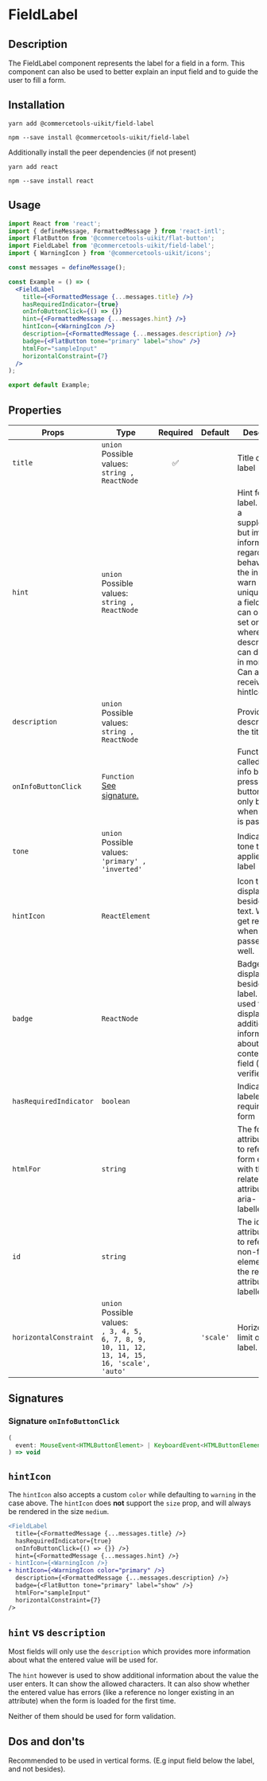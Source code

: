 <!-- THIS IS AN AUTOGENERATED FILE. DO NOT EDIT THIS FILE DIRECTLY. -->
<!-- This file is created by the `yarn generate-readme` script. -->

# FieldLabel

## Description

The FieldLabel component represents the label for a field in a form. This component can also be used to better explain an input field and to guide the user to fill a form.

## Installation

```
yarn add @commercetools-uikit/field-label
```

```
npm --save install @commercetools-uikit/field-label
```

Additionally install the peer dependencies (if not present)

```
yarn add react
```

```
npm --save install react
```

## Usage

```jsx
import React from 'react';
import { defineMessage, FormattedMessage } from 'react-intl';
import FlatButton from '@commercetools-uikit/flat-button';
import FieldLabel from '@commercetools-uikit/field-label';
import { WarningIcon } from '@commercetools-uikit/icons';

const messages = defineMessage();

const Example = () => (
  <FieldLabel
    title={<FormattedMessage {...messages.title} />}
    hasRequiredIndicator={true}
    onInfoButtonClick={() => {}}
    hint={<FormattedMessage {...messages.hint} />}
    hintIcon={<WarningIcon />}
    description={<FormattedMessage {...messages.description} />}
    badge={<FlatButton tone="primary" label="show" />}
    htmlFor="sampleInput"
    horizontalConstraint={7}
  />
);

export default Example;
```

## Properties

| Props                  | Type                                                                                                  | Required | Default   | Description                                                                                                                                                                                                                                                       |
| ---------------------- | ----------------------------------------------------------------------------------------------------- | :------: | --------- | ----------------------------------------------------------------------------------------------------------------------------------------------------------------------------------------------------------------------------------------------------------------- |
| `title`                | `union`<br/>Possible values:<br/>`string , ReactNode`                                                 |    ✅    |           | Title of the label                                                                                                                                                                                                                                                |
| `hint`                 | `union`<br/>Possible values:<br/>`string , ReactNode`                                                 |          |           | Hint for the label. Provides a supplementary but important information regarding the behaviour of the input (e.g warn about uniqueness of a field, when it can only be set once), whereas description can describe it in more depth. Can also receive a hintIcon. |
| `description`          | `union`<br/>Possible values:<br/>`string , ReactNode`                                                 |          |           | Provides a description for the title.                                                                                                                                                                                                                             |
| `onInfoButtonClick`    | `Function`<br/>[See signature.](#signature-onInfoButtonClick)                                         |          |           | Function called when info button is pressed. Info button will only be visible when this prop is passed.                                                                                                                                                           |
| `tone`                 | `union`<br/>Possible values:<br/>`'primary' , 'inverted'`                                             |          |           | Indicates the tone to be applied to the label                                                                                                                                                                                                                     |
| `hintIcon`             | `ReactElement`                                                                                        |          |           | Icon to be displayed beside the hint text. Will only get rendered when hint is passed as well.                                                                                                                                                                    |
| `badge`                | `ReactNode`                                                                                           |          |           | Badge to be displayed beside the label. Might be used to display additional information about the content of the field (E.g verified email)                                                                                                                       |
| `hasRequiredIndicator` | `boolean`                                                                                             |          |           | Indicates if the labeled field is required in a form                                                                                                                                                                                                              |
| `htmlFor`              | `string`                                                                                              |          |           | The for HTML attribute, used to reference form elements with the related attribute id or aria-labelledby.                                                                                                                                                         |
| `id`                   | `string`                                                                                              |          |           | The id HTML attribute, used to reference non-form elements with the related attribute aria-labelledby.                                                                                                                                                            |
| `horizontalConstraint` | `union`<br/>Possible values:<br/>`, 3, 4, 5, 6, 7, 8, 9, 10, 11, 12, 13, 14, 15, 16, 'scale', 'auto'` |          | `'scale'` | Horizontal size limit of the label.                                                                                                                                                                                                                               |

## Signatures

### Signature `onInfoButtonClick`

```ts
(
  event: MouseEvent<HTMLButtonElement> | KeyboardEvent<HTMLButtonElement>
) => void
```

## `hintIcon`

The `hintIcon` also accepts a custom `color` while defaulting to `warning` in the case above. The `hintIcon` does **not** support the `size` prop, and will always be rendered in the size `medium`.

```diff
<FieldLabel
  title={<FormattedMessage {...messages.title} />}
  hasRequiredIndicator={true}
  onInfoButtonClick={() => {}} />}
  hint={<FormattedMessage {...messages.hint} />}
- hintIcon={<WarningIcon />}
+ hintIcon={<WarningIcon color="primary" />}
  description={<FormattedMessage {...messages.description} />}
  badge={<FlatButton tone="primary" label="show" />}
  htmlFor="sampleInput"
  horizontalConstraint={7}
/>
```

## `hint` vs `description`

Most fields will only use the `description` which provides more information about what the entered value will be used for.

The `hint` however is used to show additional information about the value the user enters. It can show the allowed characters. It can also show whether the entered value has errors (like a reference no longer existing in an attribute) when the form is loaded for the first time.

Neither of them should be used for form validation.

## Dos and don'ts

Recommended to be used in vertical forms. (E.g input field below the label, and not besides).
